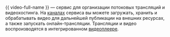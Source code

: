 {{ video-full-name }} — сервис для организации потоковых трансляций и видеохостинга. На [каналах](../../video/concepts/index.md#channels) сервиса вы можете загружать, хранить и обрабатывать видео для дальнейшей публикации на внешних ресурсах, а также запускать онлайн-трансляции. Трансляции и видео воспроизводятся в интегрированном [видеоплеере](../../video/concepts/player.md).